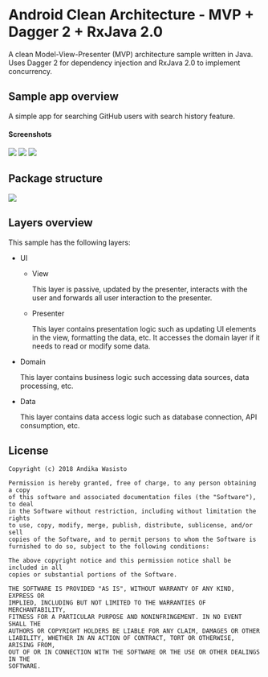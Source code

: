 Android Clean Architecture - MVP + Dagger 2 + RxJava 2.0
========================================================

A clean Model-View-Presenter (MVP) architecture sample written in Java. Uses Dagger 2 for dependency injection and
RxJava 2.0 to implement concurrency.

Sample app overview
-------------------

A simple app for searching GitHub users with search history feature.

#### Screenshots

![](https://i.imgur.com/GJXpIJx.png)
![](https://i.imgur.com/H7LWeV6.png)
![](https://i.imgur.com/N7LIolu.png)

Package structure
-----------------

![](https://i.imgur.com/az0xpTD.png)

Layers overview
---------------

This sample has the following layers:

- UI

  - View

    This layer is passive, updated by the presenter, interacts with the user and forwards all user interaction to the
    presenter.

  - Presenter

    This layer contains presentation logic such as updating UI elements in the view, formatting the data, etc.
    It accesses the domain layer if it needs to read or modify some data.

- Domain

  This layer contains business logic such accessing data sources, data processing, etc.

- Data

  This layer contains data access logic such as database connection, API consumption, etc.

License
-------

    Copyright (c) 2018 Andika Wasisto

    Permission is hereby granted, free of charge, to any person obtaining a copy
    of this software and associated documentation files (the "Software"), to deal
    in the Software without restriction, including without limitation the rights
    to use, copy, modify, merge, publish, distribute, sublicense, and/or sell
    copies of the Software, and to permit persons to whom the Software is
    furnished to do so, subject to the following conditions:

    The above copyright notice and this permission notice shall be included in all
    copies or substantial portions of the Software.

    THE SOFTWARE IS PROVIDED "AS IS", WITHOUT WARRANTY OF ANY KIND, EXPRESS OR
    IMPLIED, INCLUDING BUT NOT LIMITED TO THE WARRANTIES OF MERCHANTABILITY,
    FITNESS FOR A PARTICULAR PURPOSE AND NONINFRINGEMENT. IN NO EVENT SHALL THE
    AUTHORS OR COPYRIGHT HOLDERS BE LIABLE FOR ANY CLAIM, DAMAGES OR OTHER
    LIABILITY, WHETHER IN AN ACTION OF CONTRACT, TORT OR OTHERWISE, ARISING FROM,
    OUT OF OR IN CONNECTION WITH THE SOFTWARE OR THE USE OR OTHER DEALINGS IN THE
    SOFTWARE.